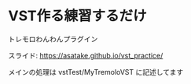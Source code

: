 # VST作る練習するだけ

トレモロわんわんプラグイン

スライド: https://asatake.github.io/vst_practice/

メインの処理は vstTest/MyTremoloVST に記述してます

